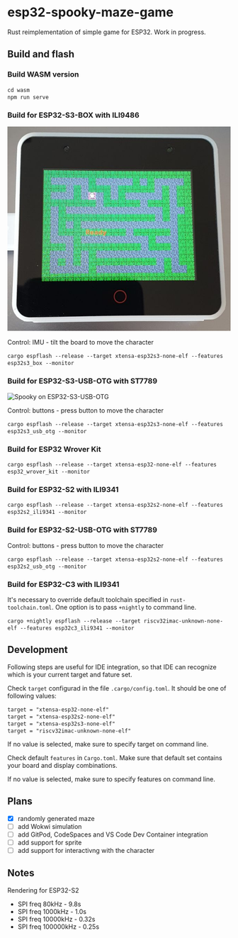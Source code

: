 # esp32-spooky-maze-game

Rust reimplementation of simple game for ESP32. Work in progress.

## Build and flash

### Build WASM version

```
cd wasm
npm run serve
```

### Build for ESP32-S3-BOX with ILI9486

![Spooky on ESP32-S3-USB-OTG](assets/screenshot/esp32-spooky-s3-box.jpg)

Control: IMU - tilt the board to move the character

```
cargo espflash --release --target xtensa-esp32s3-none-elf --features esp32s3_box --monitor
```

### Build for ESP32-S3-USB-OTG with ST7789

![Spooky on ESP32-S3-USB-OTG](assets/screenshot/esp32-spooky-s3-usb-otg.jpg)

Control: buttons - press button to move the character

```
cargo espflash --release --target xtensa-esp32s3-none-elf --features esp32s3_usb_otg --monitor
```

### Build for ESP32 Wrover Kit

```
cargo espflash --release --target xtensa-esp32-none-elf --features esp32_wrover_kit --monitor
```

### Build for ESP32-S2 with ILI9341

```
cargo espflash --release --target xtensa-esp32s2-none-elf --features esp32s2_ili9341 --monitor
```

### Build for ESP32-S2-USB-OTG with ST7789

Control: buttons - press button to move the character

```
cargo espflash --release --target xtensa-esp32s2-none-elf --features esp32s2_usb_otg --monitor
```

### Build for ESP32-C3 with ILI9341

It's necessary to override default toolchain specified in `rust-toolchain.toml`. One option is to pass `+nightly` to command line.

```
cargo +nightly espflash --release --target riscv32imac-unknown-none-elf --features esp32c3_ili9341 --monitor
```

## Development

Following steps are useful for IDE integration, so that IDE can recognize which is your current target and fature set.

Check `target` configurad in the file `.cargo/config.toml`.
It should be one of following values:
```
target = "xtensa-esp32-none-elf"
target = "xtensa-esp32s2-none-elf"
target = "xtensa-esp32s3-none-elf"
target = "riscv32imac-unknown-none-elf"
```

If no value is selected, make sure to specify target on command line.

Check default `features` in `Cargo.toml`. Make sure that default set contains your board and display combinations.

If no value is selected, make sure to specify features on command line.

## Plans

- [X] randomly generated maze
- [ ] add Wokwi simulation
- [ ] add GitPod, CodeSpaces and VS Code Dev Container integration
- [ ] add support for sprite
- [ ] add support for interactivng with the character

## Notes

Rendering for ESP32-S2

- SPI freq 80kHz - 9.8s
- SPI freq 1000kHz - 1.0s
- SPI freq 10000kHz - 0.32s
- SPI freq 100000kHz - 0.25s
